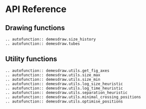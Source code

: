 # API Reference

## Drawing functions

```{eval-rst}
.. autofunction:: demesdraw.size_history
.. autofunction:: demesdraw.tubes
```

## Utility functions

```{eval-rst}
.. autofunction:: demesdraw.utils.get_fig_axes
.. autofunction:: demesdraw.utils.size_max
.. autofunction:: demesdraw.utils.size_min
.. autofunction:: demesdraw.utils.log_size_heuristic
.. autofunction:: demesdraw.utils.log_time_heuristic
.. autofunction:: demesdraw.utils.separation_heuristic
.. autofunction:: demesdraw.utils.minimal_crossing_positions
.. autofunction:: demesdraw.utils.optimise_positions
```
